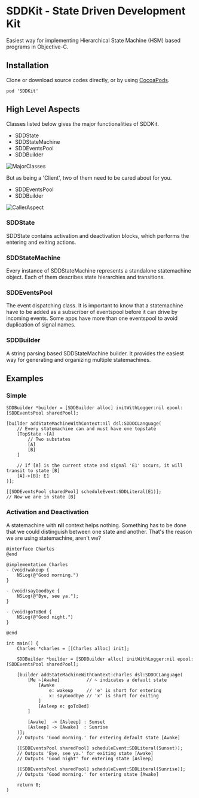 # SDDKit - State Driven Development Kit
Easiest way for implementing Hierarchical State Machine (HSM) based programs in Objective-C.

## Installation
Clone or download source codes directly, or by using [CocoaPods](https://cocoapods.org/).

```
pod 'SDDKit'

```

## High Level Aspects

Classes listed below gives the major functionalities of SDDKit.

* SDDState
* SDDStateMachine
* SDDEventsPool
* SDDBuilder

![MajorClasses](https://yuml.me/diagram/class/[SDDBuilder]->[SDDEventsPool],[SDDBuilder]-*>[SDDStateMachine],[SDDStateMachine]->[SDDEventsPool],[SDDStateMachine]-*>[SDDState])

But as being a 'Client', two of them need to be cared about for you.

* SDDEventsPool
* SDDBuilder

![CallerAspect](https://yuml.me/diagram/class/[SDDBuilder]->[SDDEventsPool],[Client]->[SDDBuilder],[Caller]->[SDDEventsPool])

### SDDState
SDDState contains activation and deactivation blocks, which performs the entering and exiting actions.

### SDDStateMachine
Every instance of SDDStateMachine represents a standalone statemachine object. Each of them describes state hierarchies and transitions.

### SDDEventsPool
The event dispatching class. It is important to know that a statemachine have to be added as a subscriber of eventspool before it can drive by incoming events. Some apps have more than one eventspool to avoid duplication of signal names.

### SDDBuilder
A string parsing based SDDStateMachine builder. It provides the easiest way for generating and organizing multiple statemachines.


## Examples
### Simple
```obj-c
SDDBuilder *builder = [SDDBuilder alloc] initWithLogger:nil epool:[SDDEventsPool sharedPool];

[builder addStateMachineWithContext:nil dsl:SDDOCLanguage(
	// Every statemachine can and must have one topstate
	[TopState ~[A]
    	// Two substates
    	[A]
        [B]
    ]
    
    // If [A] is the current state and signal 'E1' occurs, it will transit to state [B]
    [A]->[B]: E1
)];

[[SDDEventsPool sharedPool] scheduleEvent:SDDLiteral(E1)];
// Now we are in state [B]
```

### Activation and Deactivation
A statemachine with **nil** context helps nothing. Something has to be done that we could distinguish between one state and another. That's the reason we are using statemachine, aren't we?
```obj-c
@interface Charles
@end

@implementation Charles
- (void)wakeup {
	NSLog(@"Good morning.")
}

- (void)sayGoodbye {
	NSLog(@"Bye, see ya.");
}

- (void)goToBed {
    NSLog(@"Good night.")
}

@end

int main() {
	Charles *charles = [[Charles alloc] init];

	SDDBuilder *builder = [SDDBuilder alloc] initWithLogger:nil epool:[SDDEventsPool sharedPool];

	[builder addStateMachineWithContext:charles dsl:SDDOCLanguage(
		[Me ~[Awake]		  // ~ indicates a default state
    		[Awake  
            	e: wakeup     // 'e' is short for entering
                x: sayGoodbye // 'x' is short for exiting
            ]
	        [Asleep e: goToBed]
    	]
		
		[Awake]  -> [Asleep] : Sunset
        [Asleep] -> [Awake]  : Sunrise
	)];
    // Outputs 'Good morning.' for entering default state [Awake]
	
    [[SDDEventsPool sharedPool] scheduleEvent:SDDLiteral(Sunset)];
    // Outputs 'Bye, see ya.' for exiting state [Awake]
	// Outputs 'Good night' for entering state [Asleep]
    
    [[SDDEventsPool sharedPool] scheduleEvent:SDDLiteral(Sunrise)];
    // Outputs 'Good morning.' for entering state [Awake]

	return 0;
)

```
